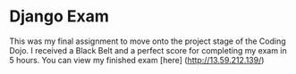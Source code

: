 # Django Exam

This was my final assignment to move onto the project stage of the Coding Dojo. I received a Black Belt and a perfect score for completing my exam in 5 hours.
You can view my finished exam [here] (http://13.59.212.139/)